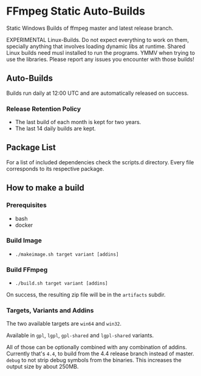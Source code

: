 # FFmpeg Static Auto-Builds

Static Windows Builds of ffmpeg master and latest release branch.

EXPERIMENTAL Linux-Builds. Do not expect everything to work on them, specially anything that involves loading dynamic libs at runtime.
Shared Linux builds need musl installed to run the programs. YMMV when trying to use the libraries.
Please report any issues you encounter with those builds!

## Auto-Builds

Builds run daily at 12:00 UTC and are automatically released on success.

### Release Retention Policy

- The last build of each month is kept for two years.
- The last 14 daily builds are kept.

## Package List

For a list of included dependencies check the scripts.d directory.
Every file corresponds to its respective package.

## How to make a build

### Prerequisites

* bash
* docker

### Build Image

* `./makeimage.sh target variant [addins]`

### Build FFmpeg

* `./build.sh target variant [addins]`

On success, the resulting zip file will be in the `artifacts` subdir.

### Targets, Variants and Addins

The two available targets are `win64` and `win32`.

Available in `gpl`, `lgpl`, `gpl-shared` and `lgpl-shared` variants.

All of those can be optionally combined with any combination of addins.
Currently that's `4.4`, to build from the 4.4 release branch instead of master.
`debug` to not strip debug symbols from the binaries. This increases the output size by about 250MB.
